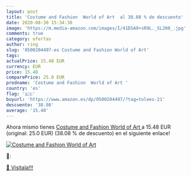 ```yaml
---
layout: post
title: 'Costume and Fashion  World of Art  al 38.08 % de descuento'
date: 2020-08-30 15:34:30
image: 'https://m.media-amazon.com/images/I/41DSA9+sR9L._SL200_.jpg'
comments: true
category: ofertas
author: ring
slug: '0500204497-es Costume and Fashion World of Art'
tags: 
actualPrice: 15.48 EUR
currency: EUR
price: 15.48
comparePrice: 25.0 EUR
prodname: 'Costume and Fashion  World of Art '
country: 'es'
flag: '🇪🇸'
buyurl: 'https://www.amazon.es/dp/0500204497/?tag=tolees-21'
descuento: '38.08'
average: '15.48'
---
```


Ahora mismo tienes [Costume and Fashion  World of Art ](https://www.amazon.es/dp/0500204497/?tag=tolees-21) a 15.48 EUR (original: 25.0 EUR) (38.08 %  de descuento) en el siguiente enlace!

[![Costume and Fashion  World of Art ](https://m.media-amazon.com/images/I/41DSA9+sR9L._SL200_.jpg)](https://www.amazon.es/dp/0500204497/?tag=tolees-21)

🔎:


[🛒 Visítala!!!](https://www.amazon.es/dp/0500204497/?tag=tolees-21)
